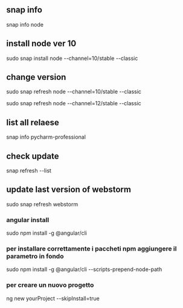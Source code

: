 ## snap info
snap info node

## install node ver 10
sudo snap install node --channel=10/stable --classic

## change version
sudo snap refresh node --channel=10/stable --classic

sudo snap refresh node --channel=12/stable --classic

## list all relaese
snap info pycharm-professional 

## check update
snap refresh --list

## update last version of webstorm
sudo snap refresh webstorm

### angular install 
sudo npm install -g @angular/cli

### per installare correttamente i paccheti npm aggiungere il parametro in fondo
sudo npm install -g @angular/cli  --scripts-prepend-node-path

### per creare un nuovo progetto
ng new yourProject --skipInstall=true
